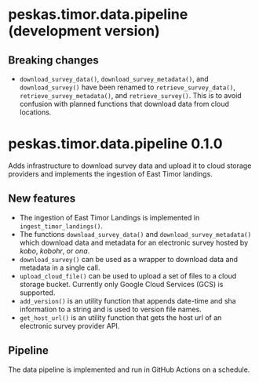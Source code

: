 # peskas.timor.data.pipeline (development version)

## Breaking changes

* `download_survey_data()`, `download_survey_metadata()`, and `download_survey()` have been renamed to `retrieve_survey_data()`, `retrieve_survey_metadata()`, and `retrieve_survey()`. This is to avoid confusion with planned functions that download data from cloud locations.

# peskas.timor.data.pipeline 0.1.0

Adds infrastructure to download survey data and upload it to cloud storage providers and implements the ingestion of East Timor landings. 

## New features

* The ingestion of East Timor Landings is implemented in `ingest_timor_landings()`. 
* The functions `download_survey_data()` and `download_survey_metadata()` which download data and metadata for an electronic survey hosted by *kobo*, *kobohr*, or *ona*. 
* `download_survey()` can be used as a wrapper to download data and metadata in a single call. 
* `upload_cloud_file()` can be used to upload a set of files to a cloud storage bucket. Currently only Google Cloud Services (GCS) is supported. 
* `add_version()` is an utility function that appends date-time and sha information to a string and is used to version file names. 
* `get_host_url()` is an utility function that gets the host url of an electronic survey provider API. 

## Pipeline

The data pipeline is implemented and run in GitHub Actions on a schedule. 

